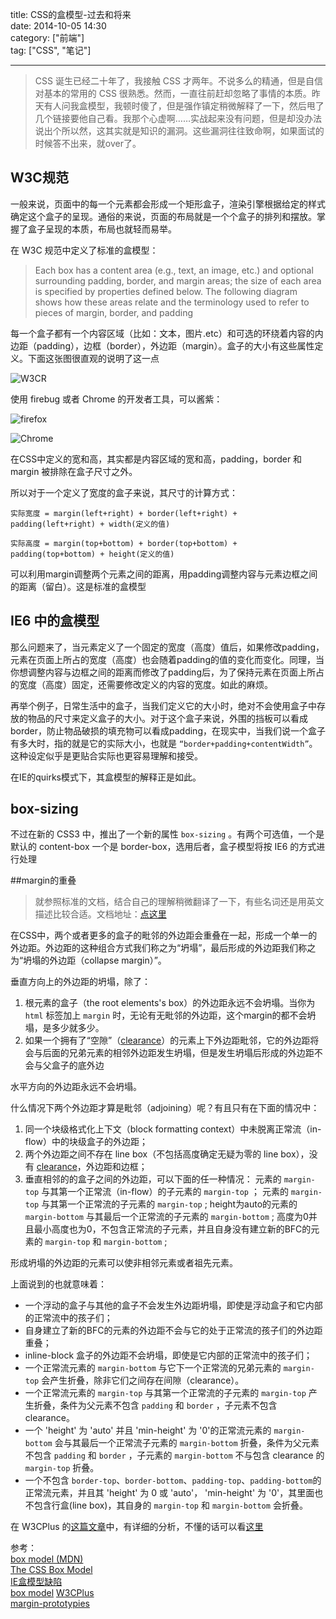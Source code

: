 title: CSS的盒模型-过去和将来  
date: 2014-10-05 14:30  
category: ["前端"]  
tag: ["CSS", "笔记"]  

---

>CSS 诞生已经二十年了，我接触 CSS 才两年。不说多么的精通，但是自信对基本的常用的 CSS 很熟悉。然而，一直往前赶却忽略了事情的本质。昨天有人问我盒模型，我顿时傻了，但是强作镇定稍微解释了一下，然后甩了几个链接要他自己看。我那个心虚啊……实战起来没有问题，但是却没办法说出个所以然，这其实就是知识的漏洞。这些漏洞往往致命啊，如果面试的时候答不出来，就over了。


## W3C规范

一般来说，页面中的每一个元素都会形成一个矩形盒子，渲染引擎根据给定的样式确定这个盒子的呈现。通俗的来说，页面的布局就是一个个盒子的排列和摆放。掌握了盒子呈现的本质，布局也就轻而易举。

在 W3C 规范中定义了标准的盒模型：

> Each box has a content area (e.g., text, an image, etc.) and optional surrounding padding, border, and margin areas; the size of each area is specified by properties defined below. The following diagram shows how these areas relate and the terminology used to refer to pieces of margin, border, and padding
    
每一个盒子都有一个内容区域（比如：文本，图片.etc）和可选的环绕着内容的内边距（padding），边框（border），外边距（margin）。盒子的大小有这些属性定义。下面这张图很直观的说明了这一点

![W3CR](http://www.w3.org/TR/CSS2/images/boxdim.png)  

使用 firebug 或者 Chrome 的开发者工具，可以酱紫：

![firefox](http://ncuey-crispelite.stor.sinaapp.com/2014-10-12_0946.png)

![Chrome](http://ncuey-crispelite.stor.sinaapp.com/2014-10-12_0948.png)

在CSS中定义的宽和高，其实都是内容区域的宽和高，padding，border 和 margin 被排除在盒子尺寸之外。

所以对于一个定义了宽度的盒子来说，其尺寸的计算方式：

    实际宽度 = margin(left+right) + border(left+right) + padding(left+right) + width(定义的值)
    
    实际高度 = margin(top+bottom) + border(top+bottom) + padding(top+bottom) + height(定义的值)
    
可以利用margin调整两个元素之间的距离，用padding调整内容与元素边框之间的距离（留白）。这是标准的盒模型

## IE6 中的盒模型

那么问题来了，当元素定义了一个固定的宽度（高度）值后，如果修改padding，元素在页面上所占的宽度（高度）也会随着padding的值的变化而变化。同理，当你想调整内容与边框之间的距离而修改了padding后，为了保持元素在页面上所占的宽度（高度）固定，还需要修改定义的内容的宽度。如此的麻烦。

再举个例子，日常生活中的盒子，当我们定义它的大小时，绝对不会使用盒子中存放的物品的尺寸来定义盒子的大小。对于这个盒子来说，外围的挡板可以看成border，防止物品破损的填充物可以看成padding，在现实中，当我们说一个盒子有多大时，指的就是它的实际大小，也就是 `“border+padding+contentWidth”`。这种设定似乎是更贴合实际也更容易理解和接受。

在IE的quirks模式下，其盒模型的解释正是如此。

## box-sizing
不过在新的 CSS3 中，推出了一个新的属性 `box-sizing` 。有两个可选值，一个是默认的 content-box 一个是 border-box，选用后者，盒子模型将按 IE6 的方式进行处理

##margin的重叠

> 就参照标准的文档，结合自己的理解稍微翻译了一下，有些名词还是用英文描述比较合适。文档地址：[点这里](http://www.w3.org/TR/CSS21/box.html#margin-properties)



在CSS中，两个或者更多的盒子的毗邻的外边距会重叠在一起，形成一个单一的外边距。外边距的这种组合方式我们称之为“坍塌”，最后形成的外边距我们称之为“坍塌的外边距（collapse margin）”。

垂直方向上的外边距的坍塌，除了：

1. 根元素的盒子（the root elements's box）的外边距永远不会坍塌。当你为 `html` 标签加上 `margin` 时，无论有无毗邻的外边距，这个margin的都不会坍塌，是多少就多少。
2. 如果一个拥有了“空隙”（[clearance](http://www.w3.org/TR/CSS21/visuren.html#clearance)）的元素上下外边距毗邻，它的外边距将会与后面的兄弟元素的相邻外边距发生坍塌，但是发生坍塌后形成的外边距不会与父盒子的底外边


水平方向的外边距永远不会坍塌。

什么情况下两个外边距才算是毗邻（adjoining）呢？有且只有在下面的情况中：

1. 同一个块级格式化上下文（block formatting context）中未脱离正常流（in-flow）中的块级盒子的外边距；
2. 两个外边距之间不存在 line box（不包括高度确定无疑为零的 line box），没有 [clearance](http://www.w3.org/TR/CSS21/visuren.html#clearance)，外边距和边框；
3. 垂直相邻的的盒子之间的外边距，可以下面的任一种情况：
     元素的 `margin-top` 与其第一个正常流（in-flow）的子元素的 `margin-top` ；
     元素的 `margin-top` 与其第一个正常流的子元素的 `margin-top` ;
     height为auto的元素的 `margin-bottom` 与其最后一个正常流的子元素的 `margin-bottom` ;
     高度为0并且最小高度也为0，不包含正常流的子元素，并且自身没有建立新的BFC的元素的 `margin-top` 和 `margin-bottom` ;


形成坍塌的外边距的元素可以使非相邻元素或者祖先元素。

上面说到的也就意味着：

* 一个浮动的盒子与其他的盒子不会发生外边距坍塌，即使是浮动盒子和它内部的正常流中的孩子们；
* 自身建立了新的BFC的元素的外边距不会与它的处于正常流的孩子们的外边距重叠；
* inline-block 盒子的外边距不会坍塌，即使是它内部的正常流中的孩子们；
* 一个正常流元素的 `margin-bottom` 与它下一个正常流的兄弟元素的 `margin-top` 会产生折叠，除非它们之间存在间隙（clearance）。
* 一个正常流元素的 `margin-top` 与其第一个正常流的子元素的 `margin-top` 产生折叠，条件为父元素不包含 `padding` 和 `border` ，子元素不包含 clearance。
* 一个 'height' 为 'auto' 并且 'min-height' 为 '0'的正常流元素的 `margin-bottom` 会与其最后一个正常流子元素的 `margin-bottom` 折叠，条件为父元素不包含 `padding` 和 `border` ，子元素的 `margin-bottom` 不与包含 clearance 的 `margin-top` 折叠。
* 一个不包含 `border-top`、`border-bottom`、`padding-top`、`padding-bottom`的正常流元素，并且其 'height' 为 0 或 'auto'， 'min-height' 为 '0'，其里面也不包含行盒(line box)，其自身的 `margin-top` 和 `margin-bottom` 会折叠。

在 W3CPlus 的[这篇文章](http://www.w3cplus.com/css/understanding-bfc-and-margin-collapse.html)中，有详细的分析，不懂的话可以看[这里](http://www.w3cplus.com/css/understanding-bfc-and-margin-collapse.html)

参考：  
[box model (MDN)](https://developer.mozilla.org/en-US/docs/Web/CSS/box_model)  
[The CSS Box Model](http://css-tricks.com/the-css-box-model/)  
[IE盒模型缺陷](http://zh.wikipedia.org/wiki/IE%E7%9B%92%E6%A8%A1%E5%9E%8B%E7%BC%BA%E9%99%B7)  
[box model](http://www.w3.org/TR/CSS2/box.html#box-dimensions)
[W3CPlus](http://www.w3cplus.com/css/understanding-bfc-and-margin-collapse.html)  
[margin-prototypies](http://www.w3.org/TR/CSS21/box.html#margin-properties)  

